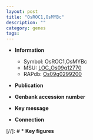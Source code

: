 ```yaml
---
layout: post
title: "OsROC1,OsMYBc"
description: ""
category: genes
tags: 
---
```


* **Information**  
    + Symbol: OsROC1,OsMYBc  
    + MSU: [LOC_Os09g12770](http://rice.uga.edu/cgi-bin/ORF_infopage.cgi?orf=LOC_Os09g12770)  
    + RAPdb: [Os09g0299200](http://rapdb.dna.affrc.go.jp/viewer/gbrowse_details/irgsp1?name=Os09g0299200)  

* **Publication**  

* **Genbank accession number**  

* **Key message**  

* **Connection**  

[//]: # * **Key figures**  


